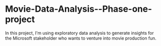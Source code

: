 # Movie-Data-Analysis--Phase-one-project
In this project, I'm using exploratory data analysis to generate insights for the Microsoft stakeholder who wants to venture into movie production fun.
